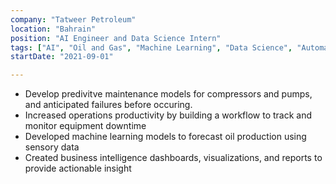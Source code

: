 ```yaml
---
company: "Tatweer Petroleum"
location: "Bahrain"
position: "AI Engineer and Data Science Intern"
tags: ["AI", "Oil and Gas", "Machine Learning", "Data Science", "Automation", "SCADA"]
startDate: "2021-09-01"

---
```


- Develop predivitve maintenance models for compressors and pumps, and anticipated failures before occuring.
- Increased operations productivity by building a workflow to track and monitor equipment
downtime
- Developed machine learning models to forecast oil production using sensory data
- Created business intelligence dashboards, visualizations, and reports to provide actionable insight

